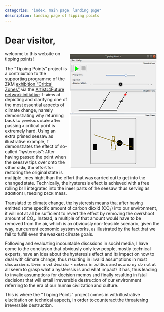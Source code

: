 ```yaml
---
categories: "index, main page, landing page"
description: landing page of tipping points
---
```


# Dear visitor,

<img src="../images/screenshot_v0_1.png"
    style="float:right;width:282px;padding:10px" />

welcome to this website on tipping points!

The “Tipping Points” project is a contribution to the supporting
programme of the ZKM [exhibition “Critical
Zones”](critical-zones.html) via the [Artists4Future network
initiative](artists4future.html).  It aims at depicting and clarifying
one of the most essential aspects of climate change, namely
demonstrating why returning back to previous state after passing a
critical point is extremely hard.  Using an extra primed seesaw as
illustrative example, it demonstrates the effect of so-called
“hysteresis”: After having passed the point when the seesaw tips over
onto the other side, the effort for restoring the original state is
multiple times hight than the effort that was carried out to get into
the changed state.  Technically, the hysteresis effect is achieved
with a free rolling ball integrated into the inner parts of the
seesaw, thus serving as additional, feeding back mass.

Translated to climate change, the hysteresis means that after having
emitted some specific amount of carbon dioxid (CO₂) into our
environment, it will not at all be sufficient to revert the effect by
removing the overshoot amount of CO₂.  Instead, a multiple of that
amount would have to be removed from the air, which is an obviously
non-feasible scenario, given the way, our current economic system
works, as illustrated by the fact that we fail to fulfill even the
weakest climate goals.

Following and evaluating incountable discssions in social media, I
have come to the conclusion that obviously only few people, mostly
technical experts, have an idea about the hysteresis effect and its
impact on how to deal with climate change, thus resulting in invalid
assumptions in most discussions.  Even most decision-makers in
politics and economy do not at all seem to grasp what a hysteresis is
and what impacts it has, thus leading to invalid assumptions for
decision memos and finally resulting in fatal decisions that will
entail irreversible destruction of our environment referring to the
era of our human civilzation and culture.

This is where the “Tipping Points” project comes in with illustrative
elucidation on technical aspects, in order to counteract the
threatening irreversible destruction.
